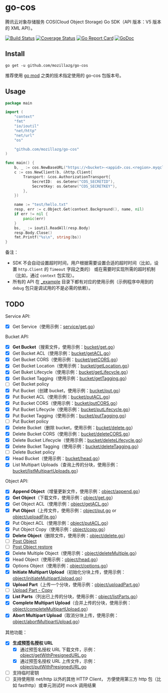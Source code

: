 # go-cos

腾讯云对象存储服务 COS(Cloud Object Storage) Go SDK（API 版本：V5 版本的 XML API）。

[![Build Status](https://img.shields.io/travis/mozillazg/go-cos/master.svg)](https://travis-ci.org/mozillazg/go-cos)
[![Coverage Status](https://img.shields.io/codecov/c/github/mozillazg/go-cos/master.svg)](https://codecov.io/gh/mozillazg/go-cos)
[![Go Report Card](https://goreportcard.com/badge/github.com/mozillazg/go-cos)](https://goreportcard.com/report/github.com/mozillazg/go-cos)
[![GoDoc](https://godoc.org/github.com/mozillazg/go-cos?status.svg)](https://godoc.org/github.com/mozillazg/go-cos)

## Install

`go get -u github.com/mozillazg/go-cos`

推荐使用 [go mod](https://github.com/golang/go/wiki/Modules) 之类的技术指定使用的 go-cos 包版本号。


## Usage

```go
package main

import (
	"context"
	"fmt"
	"io/ioutil"
	"net/http"
	"net/url"
	"os"

	"github.com/mozillazg/go-cos"
)

func main() {
	b, _ := cos.NewBaseURL("https://<bucket>-<appid>.cos.<region>.myqcloud.com")
	c := cos.NewClient(b, &http.Client{
		Transport: &cos.AuthorizationTransport{
			SecretID:  os.Getenv("COS_SECRETID"),
			SecretKey: os.Getenv("COS_SECRETKEY"),
		},
	})

	name := "test/hello.txt"
	resp, err := c.Object.Get(context.Background(), name, nil)
	if err != nil {
		panic(err)
	}
	bs, _ := ioutil.ReadAll(resp.Body)
	resp.Body.Close()
	fmt.Printf("%s\n", string(bs))
}
```

备注：

* SDK 不会自动设置超时时间，用户根据需要设置合适的超时时间（比如，设置 `http.Client` 的 `Timeout` 字段之类的）
  或在需要时实现所需的超时机制（比如，通过 `context` 包实现）。
* 所有的 API 在 [_example](./_example/) 目录下都有对应的使用示例（示例程序中用到的 `debug` 包只是调试用的不是必需的依赖）。

## TODO

Service API:

* [x] Get Service（使用示例：[service/get.go](./_example/service/get.go)）

Bucket API:

* [x] **Get Bucket**（搜索文件，使用示例：[bucket/get.go](./_example/bucket/get.go)）
* [x] Get Bucket ACL（使用示例：[bucket/getACL.go](./_example/bucket/getACL.go)）
* [x] Get Bucket CORS（使用示例：[bucket/getCORS.go](./_example/bucket/getCORS.go)）
* [x] Get Bucket Location（使用示例：[bucket/getLocation.go](./_example/bucket/getLocation.go)）
* [x] Get Buket Lifecycle（使用示例：[bucket/getLifecycle.go](./_example/bucket/getLifecycle.go)）
* [x] Get Bucket Tagging（使用示例：[bucket/getTagging.go](./_example/bucket/getTagging.go)）
* [ ] Get Bucket policy
* [x] Put Bucket（创建 bucket，使用示例：[bucket/put.go](./_example/bucket/put.go)）
* [x] Put Bucket ACL（使用示例：[bucket/putACL.go](./_example/bucket/putACL.go)）
* [x] Put Bucket CORS（使用示例：[bucket/putCORS.go](./_example/bucket/putCORS.go)）
* [x] Put Bucket Lifecycle（使用示例：[bucket/putLifecycle.go](./_example/bucket/putLifecycle.go)）
* [x] Put Bucket Tagging（使用示例：[bucket/putTagging.go](./_example/bucket/putTagging.go)）
* [ ] Put Bucket policy
* [x] Delete Bucket（删除 bucket，使用示例：[bucket/delete.go](./_example/bucket/delete.go)）
* [x] Delete Bucket CORS（使用示例：[bucket/deleteCORS.go](./_example/bucket/deleteCORS.go)）
* [x] Delete Bucket Lifecycle（使用示例：[bucket/deleteLifecycle.go](./_example/bucket/deleteLifecycle.go)）
* [x] Delete Bucket Tagging（使用示例：[bucket/deleteTagging.go](./_example/bucket/deleteTagging.go)）
* [ ] Delete Bucket policy
* [x] Head Bucket（使用示例：[bucket/head.go](./_example/bucket/head.go)）
* [x] List Multipart Uploads（查询上传的分块，使用示例：[bucket/listMultipartUploads.go](./_example/bucket/listMultipartUploads.go)）

Object API:

* [x] **Append Object**（增量更新文件，使用示例：[object/append.go](./_example/object/append.go)）
* [x] **Get Object**（下载文件，使用示例：[object/get.go](./_example/object/get.go)）
* [x] Get Object ACL（使用示例：[object/getACL.go](./_example/object/getACL.go)）
* [x] **Put Object**（上传文件，使用示例：[object/put.go](./_example/object/put.go) or [object/uploadFile.go](./_example/object/uploadFile.go)）
* [x] Put Object ACL（使用示例：[object/putACL.go](./_example/object/putACL.go)）
* [x] Put Object Copy（使用示例：[object/copy.go](./_example/object/copy.go)）
* [x] **Delete Object**（删除文件，使用示例：[object/delete.go](./_example/object/delete.go)）
* [ ] [Post Object](https://cloud.tencent.com/document/product/436/14690)
* [ ] [Post Object restore](https://cloud.tencent.com/document/product/436/12633)
* [x] Delete Multiple Object（使用示例：[object/deleteMultiple.go](./_example/object/deleteMultiple.go)）
* [x] Head Object（使用示例：[object/head.go](./_example/object/head.go)）
* [x] Options Object（使用示例：[object/options.go](./_example/object/options.go)）
* [x] **Initiate Multipart Upload**（初始化分块上传，使用示例：[object/initiateMultipartUpload.go](./_example/object/initiateMultipartUpload.go)）
* [x] **Upload Part**（上传一个分块，使用示例：[object/uploadPart.go](./_example/object/uploadPart.go)）
* [ ] [Upload Part - Copy](https://cloud.tencent.com/document/product/436/8287)
* [x] **List Parts**（列出已上传的分块，使用示例：[object/listParts.go](./_example/object/listParts.go)）
* [x] **Complete Multipart Upload**（合并上传的分块，使用示例：[object/completeMultipartUpload.go](./_example/object/completeMultipartUpload.go)）
* [x] **Abort Multipart Upload**（取消分块上传，使用示例：[object/abortMultipartUpload.go](./_example/object/abortMultipartUpload.go)）

其他功能：

* [x] **生成预签名授权 URL**
    * [x] 通过预签名授权 URL 下载文件，示例：[object/getWithPresignedURL.go](./_example/object/getWithPresignedURL.go)
    * [x] 通过预签名授权 URL 上传文件，示例：[object/putWithPresignedURL.go](./_example/object/putWithPresignedURL.go)
* [ ] 支持临时密钥
* [ ] 支持使用除 net/http 以外的其他 HTTP Client，
      方便使用第三方 http 包（比如 fasthttp）或单元测试时 mock 调用结果
